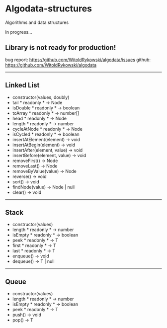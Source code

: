 # Algodata-structures
 Algorithms and data structures

In progress...

## Library is not ready for production!

bug report: https://github.com/WitoldRykowski/algodata/issues
github: https://github.com/WitoldRykowski/algodata

---

## Linked List

  - constructor(values, doubly)
  - tail * readonly * -> Node
  - isDouble * readonly * -> boolean
  - toArray * readonly * -> number[]
  - head * readonly * -> Node
  - length * readonly * -> number
  - cycleAtNode * readonly * -> Node
  - isCycled * readonly * -> boolean
  - insertAtElement(element) -> void
  - insertAtBegin(element) -> void
  - insertAfter(element, value) -> void
  - insertBefore(element, value) -> void
  - removeFirst() -> Node
  - removeLast() -> Node
  - removeByValue(value) -> Node
  - reverse() -> void
  - sort() -> void
  - findNode(value) -> Node | null
  - clear() -> void

---

## Stack

  - constructor(values)
  - length * readonly * -> number
  - isEmpty * readonly * -> boolean
  - peek * readonly * -> T
  - first * readonly * -> T
  - last * readonly * -> T
  - enqueue() -> void
  - dequeue() -> T | null

---

## Queue

  - constructor(values)
  - length * readonly * -> number
  - isEmpty * readonly * -> boolean
  - peek * readonly * -> T
  - push() -> void
  - pop() -> T
